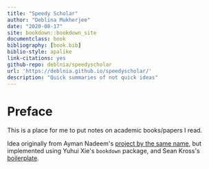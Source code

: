 ```yaml
--- 
title: "Speedy Scholar"
author: "Deblina Mukherjee"
date: "2020-08-17"
site: bookdown::bookdown_site
documentclass: book
bibliography: [book.bib]
biblio-style: apalike
link-citations: yes
github-repo: deblnia/speedyscholar
url: 'https://deblnia.github.io/speedyscholar/'
description: "Quick summaries of not quick ideas"
---
```


# Preface 

This is a place for me to put notes on academic books/papers I read. 

Idea originally from Ayman Nadeem's [project by the same name](https://github.com/aymannadeem/speedyscholar), but implemented using Yuhui Xie's `bookdown` package, and Sean Kross's [boilerplate](http://seankross.com/bookdown-start/).
